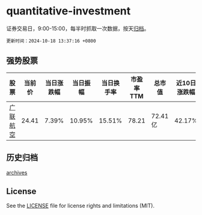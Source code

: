 # quantitative-investment

证券交易日，9:00-15:00，每半时抓取一次数据，按天[归档](archives)。

`更新时间：2024-10-18 13:37:16 +0800`

## 强势股票

|股票|当前价|当日涨跌幅|当日振幅|当日换手率|市盈率TTM|总市值|近10日涨跌幅|
|----|----|----|----|----|----|----|----|
|[广联航空](https://xueqiu.com/S/SZ300900)|24.41|7.39%|10.95%|15.51%|78.21|72.41亿|42.17%|

## 历史归档

[archives](archives)

## License

See the [LICENSE](LICENSE) file for license rights and limitations (MIT).